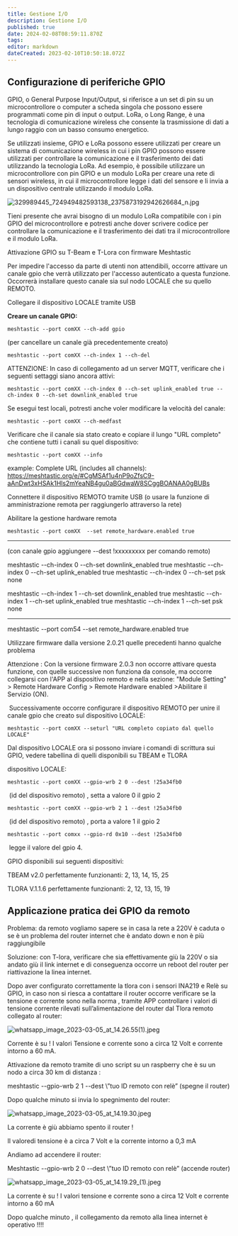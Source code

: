 ```yaml
---
title: Gestione I/O
description: Gestione I/O
published: true
date: 2024-02-08T08:59:11.870Z
tags: 
editor: markdown
dateCreated: 2023-02-10T10:50:18.072Z
---
```


## Configurazione di periferiche GPIO

GPIO, o General Purpose Input/Output, si riferisce a un set di pin su un microcontrollore o computer a scheda singola che possono essere programmati come pin di input o output. LoRa, o Long Range, è una tecnologia di comunicazione wireless che consente la trasmissione di dati a lungo raggio con un basso consumo energetico.

Se utilizzati insieme, GPIO e LoRa possono essere utilizzati per creare un sistema di comunicazione wireless in cui i pin GPIO possono essere utilizzati per controllare la comunicazione e il trasferimento dei dati utilizzando la tecnologia LoRa. Ad esempio, è possibile utilizzare un microcontrollore con pin GPIO e un modulo LoRa per creare una rete di sensori wireless, in cui il microcontrollore legge i dati del sensore e li invia a un dispositivo centrale utilizzando il modulo LoRa.

![329989445_724949482593138_2375873192942626684_n.jpg](/329989445_724949482593138_2375873192942626684_n.jpg)

Tieni presente che avrai bisogno di un modulo LoRa compatibile con i pin GPIO del microcontrollore e potresti anche dover scrivere codice per controllare la comunicazione e il trasferimento dei dati tra il microcontrollore e il modulo LoRa.

Attivazione GPIO su T-Beam e T-Lora con firmware Meshtastic 

Per impedire l'accesso da parte di utenti non attendibili, occorre attivare un canale gpio che verrà utilizzato per l'accesso autenticato a questa funzione. Occorrerà installare questo canale sia sul nodo LOCALE che su quello REMOTO.

Collegare il dispositivo LOCALE tramite USB

**Creare un canale GPIO:**

```plaintext
meshtastic --port comXX --ch-add gpio
```

(per cancellare un canale già precedentemente creato)

```plaintext
meshtastic --port comXX --ch-index 1 --ch-del
```

ATTENZIONE: In caso di collegamento ad un server MQTT, verificare che i seguenti settaggi siano ancora attivi:

```plaintext
meshtastic --port comXX --ch-index 0 --ch-set uplink_enabled true --ch-index 0 --ch-set downlink_enabled true
```

Se esegui test locali, potresti anche voler modificare la velocità del canale:

```plaintext
meshtastic --port comXX --ch-medfast
```

Verificare che il canale sia stato creato e copiare il lungo "URL completo" che contiene tutti i canali su quel dispositivo:

```plaintext
meshtastic --port comXX --info
```

example: Complete URL (includes all channels): https://meshtastic.org/e/#CgMSAf1u4nP9oZfsC9-aAnDwt3xHSAk1Hls2mYeaNB4gu0aBGdwaW8SCggBOANAA0gBUBs

Connettere il dispositivo REMOTO tramite USB (o usare la funzione di amministrazione remota per raggiungerlo attraverso la rete)

Abilitare la gestione hardware remota

```plaintext
meshtastic --port comXX  --set remote_hardware.enabled true
```
--------------------------------------------------------------------
(con canale gpio aggiungere --dest !xxxxxxxxx per comando remoto)

meshtastic --ch-index 0 --ch-set downlink_enabled true
meshtastic --ch-index 0 --ch-set uplink_enabled true
meshtastic --ch-index 0 --ch-set psk none

meshtastic --ch-index 1 --ch-set downlink_enabled true
meshtastic --ch-index 1 --ch-set uplink_enabled true
meshtastic --ch-index 1 --ch-set psk none

----------------------------------------------

meshtastic --port com54  --set remote_hardware.enabled true

Utilizzare firmware dalla versione 2.0.21 quelle precedenti hanno qualche problema

Attenzione : Con la versione firmware 2.0.3 non occorre attivare questa funzione, con quelle successive non funziona da console, ma occorre collegarsi con l'APP al dispositivo remoto e nella sezione: "Module Setting" > Remote Hardware Config > Remote Hardware enabled >Abilitare il Servizio (ON).

 Successivamente occorre configurare il dispositivo REMOTO per unire il canale gpio che creato sul dispositivo LOCALE:

```plaintext
meshtastic --port comXX --seturl "URL completo copiato dal quello LOCALE"
```

Dal dispositivo LOCALE ora si possono inviare i comandi di scrittura sui GPIO, vedere tabellina di quelli disponibili su TBEAM e TLORA

dispositivo LOCALE:

```plaintext
meshtastic --port comXX --gpio-wrb 2 0 --dest !25a34fb0 
```

 (id del dispositivo remoto) , setta a valore 0 il gpio 2

```plaintext
meshtastic --port comXX --gpio-wrb 2 1 --dest !25a34fb0
```

 (id del dispositivo remoto) , porta a valore 1 il gpio 2

```plaintext
meshtastic --port comxx --gpio-rd 0x10 --dest !25a34fb0
```

 legge il valore del gpio 4.

GPIO disponibili sui seguenti dispositivi:

TBEAM v2.0 perfettamente funzionanti: 2, 13, 14, 15, 25

TLORA V.1.1.6 perfettamente funzionanti: 2, 12, 13, 15, 19


## Applicazione pratica dei GPIO da remoto

Problema: da remoto vogliamo sapere se in casa la rete a 220V è caduta o se è un problema del router internet che è andato down e non è più raggiungibile

Soluzione: con T-lora, verificare che sia effettivamente giù la 220V o sia andato giù il link internet e di conseguenza occorre un reboot del router per riattivazione la linea internet.

Dopo aver configurato correttamente la tlora con i sensori INA219 e Relè su GPIO, in caso non si riesca a contattare il router occorre verificare se la tensione e corrente sono nella norma , tramite APP controllare i valori di tensione corrente rilevati sull’alimentazione del router dal Tlora remoto collegato al router:

![whatsapp_image_2023-03-05_at_14.26.55(1).jpeg](/test/whatsapp_image_2023-03-05_at_14.26.55(1).jpeg)

Corrente è su ! I valori Tensione e corrente sono a circa 12 Volt e corrente intorno a 60 mA.

Attivazione da remoto tramite di uno script su un raspberry che è su un nodo a circa 30 km di distanza :

meshtastic  --gpio-wrb 2 1 --dest \”tuo ID remoto con relè” (spegne il router)

Dopo qualche minuto si invia lo spegnimento del router:

![whatsapp_image_2023-03-05_at_14.19.30.jpeg](/test/whatsapp_image_2023-03-05_at_14.19.30.jpeg)

La corrente è giù abbiamo spento il router ! 

Il valoredi  tensione è a circa 7 Volt e la corrente intorno a 0,3 mA

Andiamo ad accendere il router:

Meshtastic --gpio-wrb 2 0 --dest \”tuo ID remoto con relè” (accende router)

![whatsapp_image_2023-03-05_at_14.19.29_(1).jpeg](/test/whatsapp_image_2023-03-05_at_14.19.29_(1).jpeg)

La corrente è su ! I valori tensione e corrente sono a circa 12 Volt e corrente intorno a 60 mA

Dopo qualche minuto , il collegamento da remoto alla linea internet è operativo !!!!
